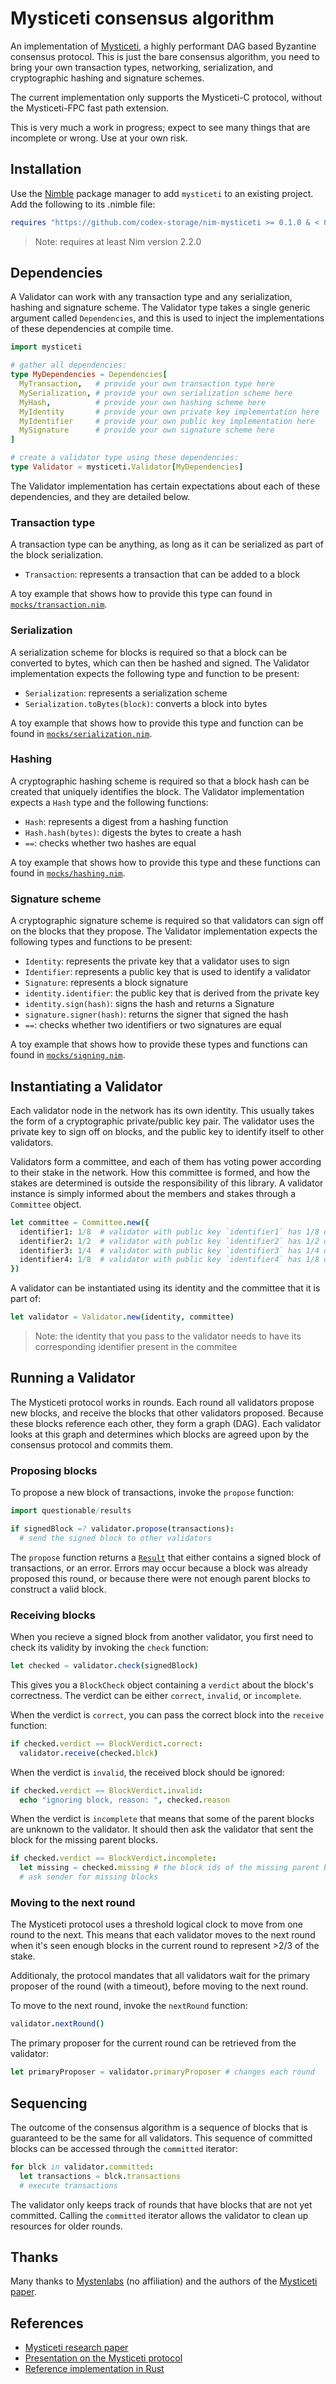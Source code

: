 Mysticeti consensus algorithm
=============================

An implementation of [Mysticeti][1], a highly performant DAG based Byzantine
consensus protocol. This is just the bare consensus algorithm, you need to bring
your own transaction types, networking, serialization, and cryptographic hashing
and signature schemes.

The current implementation only supports the Mysticeti-C protocol, without the
Mysticeti-FPC fast path extension.

This is very much a work in progress; expect to see many things that are
incomplete or wrong. Use at your own risk.

[1]: https://arxiv.org/abs/2310.14821

Installation
------------

Use the [Nimble][2] package manager to add `mysticeti` to an existing project.
Add the following to its .nimble file:

```nim
requires "https://github.com/codex-storage/nim-mysticeti >= 0.1.0 & < 0.2.0"
```

> Note: requires at least Nim version 2.2.0

[2]: https://github.com/nim-lang/nimble

Dependencies
------------

A Validator can work with any transaction type and any serialization, hashing
and signature scheme. The Validator type takes a single generic argument called
`Dependencies`, and this is used to inject the implementations of these
dependencies at compile time.

```nim
import mysticeti

# gather all dependencies:
type MyDependencies = Dependencies[
  MyTransaction,   # provide your own transaction type here
  MySerialization, # provide your own serialization scheme here
  MyHash,          # provide your own hashing scheme here
  MyIdentity       # provide your own private key implementation here
  MyIdentifier     # provide your own public key implementation here
  MySignature      # provide your own signature scheme here
]

# create a validator type using these dependencies:
type Validator = mysticeti.Validator[MyDependencies]
```

The Validator implementation has certain expectations about each of these
dependencies, and they are detailed below.

### Transaction type

A transaction type can be anything, as long as it can be serialized as part of
the block serialization.

  * `Transaction`: represents a transaction that can be added to a block

A toy example that shows how to provide this type can found in
[`mocks/transaction.nim`](tests/mysticeti/mocks/transaction.nim).

### Serialization

A serialization scheme for blocks is required so that a block can be converted
to bytes, which can then be hashed and signed. The Validator implementation
expects the following type and function to be present:

  * `Serialization`: represents a serialization scheme
  * `Serialization.toBytes(block)`: converts a block into bytes

A toy example that shows how to provide this type and function can be found in
[`mocks/serialization.nim`](tests/mysticeti/mocks/serialization.nim).

### Hashing

A cryptographic hashing scheme is required so that a block hash can be created
that uniquely identifies the block. The Validator implementation expects a
`Hash` type and the following functions:

   * `Hash`: represents a digest from a hashing function
   * `Hash.hash(bytes)`: digests the bytes to create a hash
   * `==`: checks whether two hashes are equal

A toy example that shows how to provide this type and these functions can found
in [`mocks/hashing.nim`](tests/mysticeti/mocks/hashing.nim).

### Signature scheme

A cryptographic signature scheme is required so that validators can sign off on
the blocks that they propose. The Validator implementation expects the following
types and functions to be present:

   * `Identity`: represents the private key that a validator uses to sign
   * `Identifier`: represents a public key that is used to identify a validator
   * `Signature`: represents a block signature
   * `identity.identifier`: the public key that is derived from the private key
   * `identity.sign(hash)`: signs the hash and returns a Signature
   * `signature.signer(hash)`: returns the signer that signed the hash
   * `==`: checks whether two identifiers or two signatures are equal

A toy example that shows how to provide these types and functions can found in
[`mocks/signing.nim`](tests/mysticeti/mocks/signing.nim).

Instantiating a Validator
-------------------------

Each validator node in the network has its own identity. This usually takes the
form of a cryptographic private/public key pair. The validator uses the private
key to sign off on blocks, and the public key to identify itself to other
validators.

Validators form a committee, and each of them has voting power according to
their stake in the network. How this committee is formed, and how the stakes are
determined is outside the responsibility of this library. A validator instance
is simply informed about the members and stakes through a `Committee` object.

```nim
let committee = Committee.new({
  identifier1: 1/8  # validator with public key `identifier1` has 1/8 of the total stake
  identifier2: 1/2  # validator with public key `identifier2` has 1/2 of the total stake
  identifier3: 1/4  # validator with public key `identifier3` has 1/4 of the total stake
  identifier4: 1/8  # validator with public key `identifier4` has 1/8 of the total stake
})
```

A validator can be instantiated using its identity and the committee that it is
part of:

```nim
let validator = Validator.new(identity, committee)
```

> Note: the identity that you pass to the validator needs to have its
> corresponding identifier present in the commitee

Running a Validator
-------------------

The Mysticeti protocol works in rounds. Each round all validators propose new
blocks, and receive the blocks that other validators proposed. Because these
blocks reference each other, they form a graph (DAG). Each validator looks at
this graph and determines which blocks are agreed upon by the consensus protocol
and commits them.

### Proposing blocks

To propose a new block of transactions, invoke the `propose` function:

```nim
import questionable/results

if signedBlock =? validator.propose(transactions):
  # send the signed block to other validators
```

The `propose` function returns a
[`Result`](https://github.com/codex-storage/questionable) that either contains a
signed block of transactions, or an error. Errors may occur because a block was
already proposed this round, or because there were not enough parent blocks to
construct a valid block.

### Receiving blocks

When you recieve a signed block from another validator, you first need to check
its validity by invoking the `check` function:

```nim
let checked = validator.check(signedBlock)
```

This gives you a `BlockCheck` object containing a `verdict` about the block's
correctness. The verdict can be either `correct`, `invalid`, or `incomplete`.

When the verdict is `correct`, you can pass the correct block into the `receive`
function:

```nim
if checked.verdict == BlockVerdict.correct:
  validator.receive(checked.blck)
```

When the verdict is `invalid`, the received block should be ignored:

```nim
if checked.verdict == BlockVerdict.invalid:
  echo "ignoring block, reason: ", checked.reason
```

When the verdict is `incomplete` that means that some of the parent blocks are
unknown to the validator. It should then ask the validator that sent the block
for the missing parent blocks.

```nim
if checked.verdict == BlockVerdict.incomplete:
  let missing = checked.missing # the block ids of the missing parent blocks
  # ask sender for missing blocks
```

### Moving to the next round

The Mysticeti protocol uses a threshold logical clock to move from one round to
the next. This means that each validator moves to the next round when it's seen
enough blocks in the current round to represent >2/3 of the stake.

Additionaly, the protocol mandates that all validators wait for the primary
proposer of the round (with a timeout), before moving to the next round.

To move to the next round, invoke the `nextRound` function:

```nim
validator.nextRound()
```

The primary proposer for the current round can be retrieved from the validator:

```nim
let primaryProposer = validator.primaryProposer # changes each round
```

Sequencing
----------

The outcome of the consensus algorithm is a sequence of blocks that is
guaranteed to be the same for all validators. This sequence of committed blocks can be accessed through the `committed`
iterator:

```nim
for blck in validator.committed:
  let transactions = blck.transactions
  # execute transactions
```

The validator only keeps track of rounds that have blocks that are not yet
committed. Calling the `committed` iterator allows the validator to clean up
resources for older rounds.

Thanks
------

Many thanks to [Mystenlabs][5] (no affiliation) and the authors of the [Mysticeti
paper][1].

References
----------

  * [Mysticeti research paper][1]
  * [Presentation on the Mysticeti protocol][3]
  * [Reference implementation in Rust][4]

[3]: https://www.youtube.com/watch?v=wRXhxB0mR8Y
[4]: https://github.com/mystenlabs/mysticeti
[5]: https://www.mystenlabs.com/
